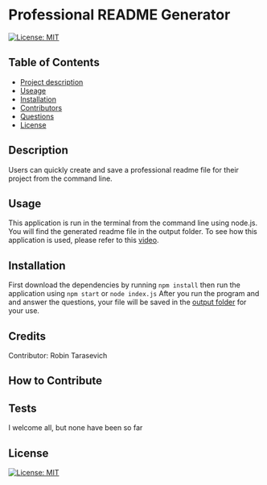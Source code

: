 # Professional README Generator
  
   [![License: MIT](https://img.shields.io/badge/License-MIT-yellow.svg)](https://opensource.org/licenses/MIT) 

  ## Table of Contents
  - [Project description](#Description)
  - [Useage](#Usage)
  - [Installation](#Installation)
  - [Contributors](#Contributors)
  - [Questions](#Questions)
  - [License](#License)

  ## Description
  Users can quickly create and save a professional readme file for their project from the command line.

  ## Usage
  This application is run in the terminal from the command line using node.js. You will find the generated readme file in the output folder.
  To see how this application is used, please refer to this [video](https://drive.google.com/file/d/1HXIKOIWJ8HH43REazcBDxLJNeadzeluz/view).

  ## Installation
  First download the dependencies by running `npm install` then run the application using `npm start` or `node index.js` After you run the program and and answer the questions, your file will be saved in the [output folder](./output/) for your use.
  

  ## Credits
  Contributor: Robin Tarasevich

  ## How to Contribute

  ## Tests
  I welcome all, but none have been so far

  ## License
   [![License: MIT](https://img.shields.io/badge/License-MIT-yellow.svg)](https://opensource.org/licenses/MIT) 


